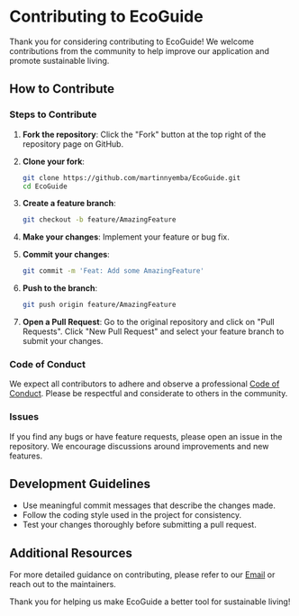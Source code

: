 # Contributing to EcoGuide

Thank you for considering contributing to EcoGuide! We welcome contributions from the community to help improve our application and promote sustainable living.

## How to Contribute

### Steps to Contribute

1. **Fork the repository**: Click the "Fork" button at the top right of the repository page on GitHub.
  
2. **Clone your fork**: 
   ```bash
   git clone https://github.com/martinnyemba/EcoGuide.git
   cd EcoGuide
   ```

3. **Create a feature branch**: 
   ```bash
   git checkout -b feature/AmazingFeature
   ```

4. **Make your changes**: Implement your feature or bug fix.

5. **Commit your changes**: 
   ```bash
   git commit -m 'Feat: Add some AmazingFeature'
   ```

6. **Push to the branch**: 
   ```bash
   git push origin feature/AmazingFeature
   ```

7. **Open a Pull Request**: Go to the original repository and click on "Pull Requests". Click "New Pull Request" and select your feature branch to submit your changes.

### Code of Conduct

We expect all contributors to adhere and observe a professional [Code of Conduct](link-to-code-of-conduct). Please be respectful and considerate to others in the community.

### Issues

If you find any bugs or have feature requests, please open an issue in the repository. We encourage discussions around improvements and new features.

## Development Guidelines

- Use meaningful commit messages that describe the changes made.
- Follow the coding style used in the project for consistency.
- Test your changes thoroughly before submitting a pull request.

## Additional Resources

For more detailed guidance on contributing, please refer to our [Email](mailto:martinnyemba@gmail.com) or reach out to the maintainers.

Thank you for helping us make EcoGuide a better tool for sustainable living!